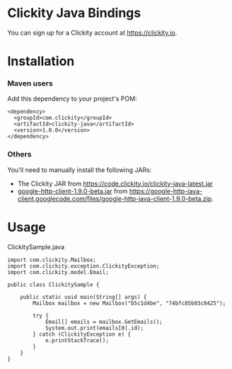 # Clickity Java Bindings

You can sign up for a Clickity account at https://clickity.io.

Installation
============

### Maven users

Add this dependency to your project's POM:

    <dependency>
      <groupId>com.clickity</groupId>
      <artifactId>clickity-java</artifactId>
      <version>1.0.0</version>
    </dependency>

### Others

You'll need to manually install the following JARs:

* The Clickity JAR from https://code.clickity.io/clickity-java-latest.jar
* [google-http-client-1.9.0-beta.jar](https://code.google.com/p/google-http-java-client/) from <https://google-http-java-client.googlecode.com/files/google-http-java-client-1.9.0-beta.zip>.

Usage
=====

ClickitySample.java

    import com.clickity.Mailbox;
    import com.clickity.exception.ClickityException;
    import com.clickity.model.Email;

    public class ClickitySample {

        public static void main(String[] args) {
            Mailbox mailbox = new Mailbox("b5c1d4be", "74bfc85b03c8425");
			
            try {
                Email[] emails = mailbox.GetEmails();
				System.out.print(emails[0].id);
            } catch (ClickityException e) {
                e.printStackTrace();
            }
        }
    }